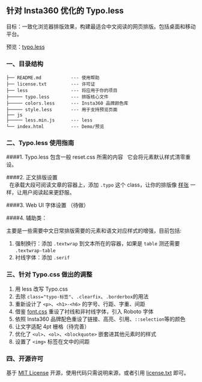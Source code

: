 ## 针对 Insta360 优化的 Typo.less

目标：一致化浏览器排版效果，构建最适合中文阅读的网页排版。包括桌面和移动平台。

预览：[typo.less][1]

### 一、目录结构  
  
	├── README.md           --- 使用帮助
	├── license.txt         --- 许可证
	├── less                --- 将应用于你的项目
	├───── typo.less        --- 排版核心文件
	├───── colors.less      --- Insta360 品牌颜色库
	├───── style.less       --- 用于支持预览页面
	├── js
	├───── less.min.js      --- less
	└── index.html          --- Demo/预览


### 二、Typo.less 使用指南  

####1. Typo.less 包含一般 reset.css 所需的内容
  
它会将元素默认样式清零重设。
  
  
####2. 正文排版设置  
    
在承载大段可阅读文章的容器上，添加 `.typo` 这个 class，让你的排版像 [样张][2] 一样，让用户阅读起来更舒服。  
  
  
####3. Web UI 字体设置 （待做）   
  
  
####4. 辅助类：   
  
主要是一些需要中文日常排版需要的元素和语文对应样式的增强，目前包括:    
  
1. 强制换行：添加 `.textwrap` 到文本所在的容器，如果是 `table` 测还需要 `.textwrap-table` 
2. 衬线字体：添加 `.serif`  
 


### 三、针对 Typo.css 做出的调整

1. 用 less 改写 Typo.css
2. 去除 `class="typo-标签"`、`.clearfix`、`.borderbox`的用法
3. 重新设计了 `<p>`、`<h1>-<h6>` 的字号、行距、字重、间距
4. 借鉴 [font.css][3] 重设了衬线和非衬线字体，引入 Roboto 字体
5. 依照 Insta360 品牌配色重设了链接、高亮、引用、`::selection`等的颜色
6. 让文字适配 4pt 栅格（待完善）
7. 优化了 `<ul>`、`<ol>`、`<blockquote>` 嵌套进其他元素时的样式
8. 设置了 `<img>` 标签在文中的间距

### 四、开源许可
基于 [MIT License][4] 开源，使用代码只需说明来源，或者引用 [license.txt][5] 即可。

[1]:	https://arashivision.github.io/typo.less
[2]:	https://arashivision.github.io/typo.less
[3]:	https://github.com/zenozeng/fonts.css "Font.css"
[4]:	http://zh.wikipedia.org/wiki/MIT_License
[5]:	https://github.com/sofish/typo.css/blob/master/license.txt
